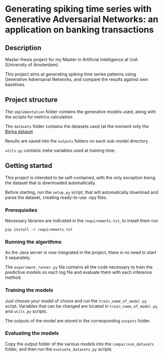 # Generating spiking time series with Generative Adversarial Networks: an application on banking transactions

## Description
Master thesis project for my Master in Artificial Intelligence at UvA (University of Amsterdam).

This project aims at generating spiking time series patterns using Generative Adversarial Networks, and compare the results against own baselines.

## Project structure

The ```implementation``` folder contains the generative models used, along with the scripts for metrics calculation.

The ```datasets``` folder contains the datasets used (at the moment only the [Berka dataset](https://sorry.vse.cz/~berka/challenge/pkdd1999/berka.htm)


Results are saved into the ```outputs``` folders on each sub-model directory.

```utils.py``` contains meta-variables used at training time.

## Getting started
This project is intended to be self-contained, with the only exception being the dataset that is downloaded automatically.

Before starting, run the ```setup.py``` script, that will automatically download and parse the dataset, creating ready-to-use .npy files.


### Prerequisites
Necessary libraries are indicated in the ```requirements.txt```, to install them run

```pip install -r requirements.txt```

### Running the algorithms
As the Java server is now integrated in the project, there is no need to start it separately.

The ```experiment_runner.py``` file contains all the code necessary to train the predictive models on each log file and evaluate them with each inference method.

### Training the models
Just choose your model of choice and run the ```train_name_of_model.py``` script. Variables that can be changed are located in ```train_name_of_model.py``` and ```utils.py``` scripts.

The outputs of the model are stored in the corresponding ```outputs``` folder.

### Evaluating the models
Copy the output folder of the various models into the ```comparison_datasets``` folder, and then run the ```evaluate_datasets.py``` scripts

